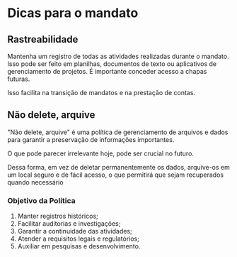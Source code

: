 # Dicas para o mandato

## Rastreabilidade

Mantenha um registro de todas as atividades realizadas durante o mandato. Isso pode ser feito em planilhas, documentos de texto ou aplicativos de gerenciamento de projetos. É importante conceder acesso a chapas futuras.

Isso facilita na transição de mandatos e na prestação de contas.

## Não delete, arquive

"Não delete, arquive" é uma política de gerenciamento de arquivos e dados para garantir a preservação de informações importantes.

O que pode parecer irrelevante hoje, pode ser crucial no futuro.

Dessa forma, em vez de deletar permanentemente os dados, arquive-os em um local seguro e de fácil acesso, o que permitirá que sejam recuperados quando necessário

### Objetivo da Política

1. Manter registros históricos;
1. Facilitar auditorias e investigações;
1. Garantir a continuidade das atividades;
1. Atender a requisitos legais e regulatórios;
1. Auxiliar em pesquisas e desenvolvimento.
